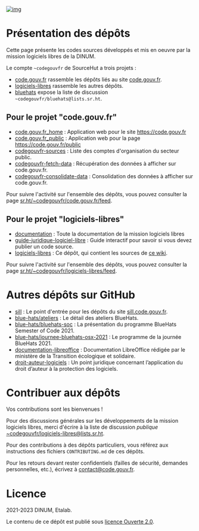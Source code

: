 [![img](https://img.shields.io/badge/Licence%20Ouverte-orange.svg?style=flat-square)](https://git.sr.ht/~codegouvfr/readme-logiciels-libres/blob/master/LICENSE.md)


# Présentation des dépôts

Cette page présente les codes sources développés et mis en oeuvre par
la mission logiciels libres de la DINUM.

Le compte `~codegouvfr` de SourceHut a trois projets :

-   [code.gouv.fr](https://sr.ht/~codegouvfr/code.gouv.fr/) rassemble les dépôts liés au site [code.gouv.fr](https://code.gouv.fr).
-   [logiciels-libres](https://sr.ht/~codegouvfr/logiciels-libres/) rassemble les autres dépôts.
-   [bluehats](https://sr.ht/~codegouvfr/bluehats/) expose la liste de discussion `~codegouvfr/bluehats@lists.sr.ht`.


## Pour le projet "code.gouv.fr"

-   [code.gouv.fr\_home](https://git.sr.ht/~codegouvfr/code.gouv.fr_home) : Application web pour le site <https://code.gouv.fr>
-   [code.gouv.fr\_public](https://git.sr.ht/~codegouvfr/code.gouv.fr_public) : Application web pour la page <https://code.gouv.fr/public>
-   [codegouvfr-sources](https://git.sr.ht/~codegouvfr/codegouvfr-sources) : Liste des comptes d'organisation du secteur public.
-   [codegouvfr-fetch-data](https://git.sr.ht/~codegouvfr/codegouvfr-fetch-data) : Récupération des données à afficher sur code.gouv.fr.
-   [codegouvfr-consolidate-data](https://git.sr.ht/~codegouvfr/codegouvfr-consolidate-data) : Consolidation des données à afficher sur code.gouv.fr.

Pour suivre l'activité sur l'ensemble des dépôts, vous pouvez
consulter la page [sr.ht/~codegouvfr/code.gouv.fr/feed](https://sr.ht/~codegouvfr/code.gouv.fr/feed).


## Pour le projet "logiciels-libres"

-   [documentation](https://git.sr.ht/~codegouvfr/documentation) : Toute la documentation de la mission logiciels libres
-   [guide-juridique-logiciel-libre](https://git.sr.ht/~codegouvfr/guide-juridique-logiciel-libre) : Guide interactif pour savoir si vous devez publier un code source.
-   [logiciels-libres](https://git.sr.ht/~codegouvfr/read-logiciels-libres) : Ce dépôt, qui contient les sources de [ce wiki](https://man.sr.ht/~codegouvfr/logiciels-libres/index.md).

Pour suivre l'activité sur l'ensemble des dépôts, vous pouvez
consulter la page [sr.ht/~codegouvfr/logiciels-libres/feed](https://sr.ht/~codegouvfr/logiciels-libres/feed).


# Autres dépôts sur GitHub

-   [sill](https://github.com/etalab/sill) : Le point d'entrée pour les dépôts du site [sill.code.gouv.fr](https://sill.code.gouv.fr).
-   [blue-hats/ateliers](https://github.com/blue-hats/ateliers) : Le détail des ateliers BlueHats.
-   [blue-hats/bluehats-soc](https://github.com/blue-hats/bluehats-soc) : La présentation du programme BlueHats Semester of Code 2021.
-   [blue-hats/journee-bluehats-osx-2021](https://github.com/blue-hats/journee-bluehats-osx-2021) : Le programme de la journée BlueHats 2021.
-   [documentation-libreoffice](https://github.com/etalab/documentation-libreoffice) : Documentation LibreOffice rédigée par le ministère de la Transition écologique et solidaire.
-   [droit-auteur-logiciels](https://github.com/codegouvfr/droit-auteur-logiciels) : Un point juridique concernant l’application du droit d’auteur à la protection des logiciels.


# Contribuer aux dépôts

Vos contributions sont les bienvenues !

Pour des discussions générales sur les développements de la mission logiciels libres, merci d'écrire à la liste de discussion *publique* [~codegouvfr/logiciels-libres@lists.sr.ht](mailto:~codegouvfr/logiciels-libres@lists.sr.ht).

Pour des contributions à des dépôts particuliers, vous référez aux instructions des fichiers `CONTRIBUTING.md` de ces dépôts.

Pour les retours devant rester confidentiels (failles de sécurité, demandes personnelles, etc.), écrivez à [contact@code.gouv.fr](mailto:contact@code.gouv.fr).


# Licence

2021-2023 DINUM, Etalab.

Le contenu de ce dépôt est publié sous [licence Ouverte 2.0](LICENSE.md).

